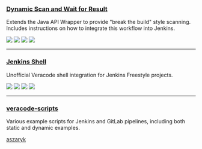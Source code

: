 ### [Dynamic Scan and Wait for Result](https://github.com/christyson/dynamic-scan-and-wait-for-result)

Extends the Java API Wrapper to provide "break the build" style scanning. Includes instructions on how to integrate this workflow into Jenkins.

![](https://img.shields.io/github/stars/christyson/dynamic-scan-and-wait-for-result.svg)
![](https://img.shields.io/github/languages/top/christyson/dynamic-scan-and-wait-for-result)
![](https://img.shields.io/github/contributors/christyson/dynamic-scan-and-wait-for-result)
[![](https://img.shields.io/github/followers/christyson?label=christyson&style=social)](https://github/christyson)

---
### [Jenkins Shell](https://github.com/ian-c-leonard/veracode_jenkins_shell)

Unofficial Veracode shell integration for Jenkins Freestyle projects.

![](https://img.shields.io/github/stars/ian-c-leonard/veracode_jenkins_shell.svg)
![](https://img.shields.io/github/languages/top/ian-c-leonard/veracode_jenkins_shell)
![](https://img.shields.io/github/contributors/ian-c-leonard/veracode_jenkins_shell)
[![](https://img.shields.io/github/followers/ian-c-leonard?label=ian-c-leonard&style=social)](https://github.com/ian-c-leonard)

---
### [veracode-scripts](https://gitlab.com/aszaryk/veracode-scripts)

Various example scripts for Jenkins and GitLab pipelines, including both static and dynamic examples.

[aszaryk](https://gitlab.com/aszaryk)
